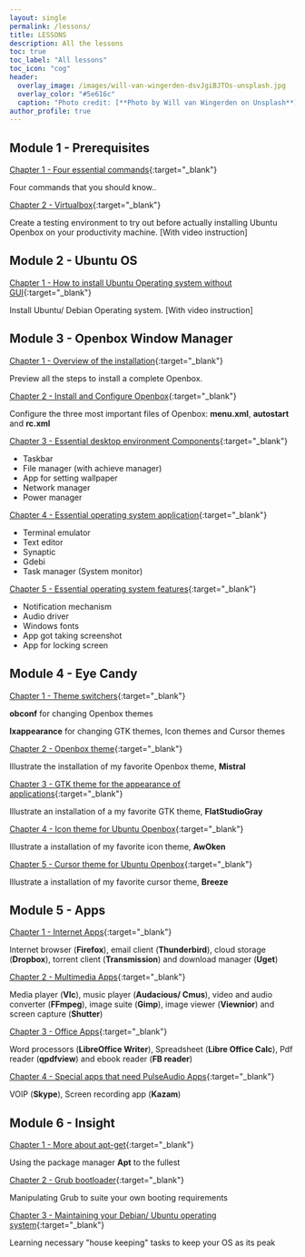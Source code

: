 ```yaml
---
layout: single
permalink: /lessons/
title: LESSONS
description: All the lessons
toc: true
toc_label: "All lessons"
toc_icon: "cog"
header:
  overlay_image: /images/will-van-wingerden-dsvJgiBJTOs-unsplash.jpg
  overlay_color: "#5e616c"
  caption: "Photo credit: [**Photo by Will van Wingerden on Unsplash**](https://unsplash.com/photos/dsvJgiBJTOs)"
author_profile: true
---
```


## Module 1 - Prerequisites

[Chapter 1 - Four essential commands]({{site.baseurl}}/lessons/m11-four-essential-commands/){:target="_blank"}

Four commands that you should know..

[Chapter 2 - Virtualbox]({{site.baseurl}}/lessons/m12-prerequisites-install-and-configure-virtualbox/){:target="_blank"}

Create a testing environment to try out before actually installing Ubuntu Openbox on your productivity machine.
[With video instruction]

## Module 2 - Ubuntu OS

[Chapter 1 - How to install Ubuntu Operating system without GUI]({{site.baseurl}}/lessons/m20-install-ubuntu-os-without-gui/){:target="_blank"}

Install Ubuntu/ Debian Operating system.
[With video instruction]

## Module 3 - Openbox Window Manager

[Chapter 1 - Overview of the installation]({{site.baseurl}}/lessons/m31-overview-of-the-installation/){:target="_blank"}

Preview all the steps to install a complete Openbox.

[Chapter 2 - Install and Configure Openbox]({{site.baseurl}}/lessons/m32-install-and-configure-openbox/){:target="_blank"}

Configure the three most important files of Openbox: **menu.xml**, **autostart** and **rc.xml**

[Chapter 3 - Essential desktop environment Components]({{site.baseurl}}/lessons/m33-essential-desktop-environment-components/){:target="_blank"}

  + Taskbar
  + File manager (with achieve manager)
  + App for setting wallpaper
  + Network manager
  + Power manager

[Chapter 4 - Essential operating system application]({{site.baseurl}}/lessons/m34-essential-operating-system-applications/){:target="_blank"}

  + Terminal emulator
  + Text editor
  + Synaptic
  + Gdebi
  + Task manager (System monitor)

[Chapter 5 - Essential operating system features]({{site.baseurl}}/lessons/m35-essential-operating-system-features/){:target="_blank"}

  + Notification mechanism
  + Audio driver
  + Windows fonts
  + App got taking screenshot
  + App for locking screen

## Module 4 - Eye Candy

[Chapter 1 - Theme switchers]({{site.baseurl}}/lessons/m41-theme-switcher/){:target="_blank"}

**obconf** for changing Openbox themes

**lxappearance** for changing GTK themes, Icon themes and Cursor themes

[Chapter 2 - Openbox theme]({{site.baseurl}}/lessons/m42-openbox-theme-for-ubuntu-openbox/){:target="_blank"}

Illustrate the installation of my favorite Openbox theme, **Mistral**

[Chapter 3 - GTK theme for the appearance of applications]({{site.baseurl}}/lessons/m44-gtk-theme-for-ubuntu-openbox/){:target="_blank"}

Illustrate an installation of a my favorite GTK theme, **FlatStudioGray**

[Chapter 4 - Icon theme for Ubuntu Openbox]({{site.baseurl}}/lessons/m46-icon-themes-for-ubuntu-openbox/){:target="_blank"}

Illustrate a installation of my favorite icon theme, **AwOken**

[Chapter 5 - Cursor theme for Ubuntu Openbox]({{site.baseurl}}/lessons/m45-cursor-theme/){:target="_blank"}

Illustrate a installation of my favorite cursor theme, **Breeze**

## Module 5 - Apps

[Chapter 1 - Internet Apps]({{site.baseurl}}/lessons/m51-internet-apps-for-ubuntu-openbox/){:target="_blank"}

Internet browser (**Firefox**), email client (**Thunderbird**), cloud storage (**Dropbox**), torrent client (**Transmission**) and download manager (**Uget**)

[Chapter 2 - Multimedia Apps]({{site.baseurl}}/lessons/m52-multimedia-apps-for-ubuntu-openbox/){:target="_blank"}

Media player (**Vlc**), music player (**Audacious/ Cmus**), video and audio converter (**FFmpeg**), image suite (**Gimp**), image viewer (**Viewnior**) and screen capture (**Shutter**)

[Chapter 3 - Office Apps]({{site.baseurl}}/lessons/m53-office-apps-for-ubuntu-openbox/){:target="_blank"}

Word processors (**LibreOffice Writer**), Spreadsheet (**Libre Office Calc**), Pdf reader (**qpdfview**) and ebook reader (**FB reader**)

[Chapter 4 - Special apps that need PulseAudio Apps]({{site.baseurl}}/lessons/m54-special-apps-that-need-pulseaudio/){:target="_blank"}

VOIP (**Skype**), Screen recording app (**Kazam**)

## Module 6 - Insight

[Chapter 1 - More about apt-get]({{site.baseurl}}/lessons/m61-get-the-most-out-of-apt-get/){:target="_blank"}

Using the package manager **Apt** to the fullest

[Chapter 2 - Grub bootloader]({{site.baseurl}}/lessons/m62-grub-bootloader/){:target="_blank"}

Manipulating Grub to suite your own booting requirements

[Chapter 3 - Maintaining your Debian/ Ubuntu operating system]({{site.baseurl}}/lessons/m63-maintaining-your-ubuntu-os/){:target="_blank"}

Learning necessary "house keeping" tasks to keep your OS as its peak
